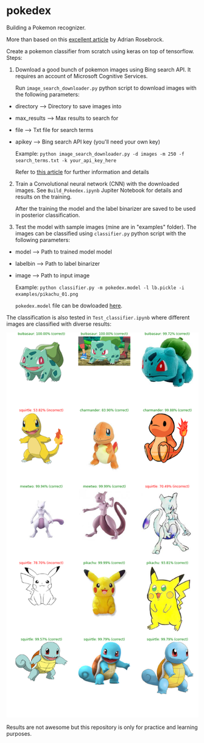 # pokedex
Building a Pokemon recognizer.

More than based on this [excellent article](
https://www.pyimagesearch.com/2018/04/16/keras-and-convolutional-neural-networks-cnns/?utm_source=mybridge&utm_medium=blog&utm_campaign=read_more) by Adrian Rosebrock.

Create a pokemon classifier from scratch using keras on top of tensorflow.
Steps:
1. Download a good bunch of pokemon images using Bing search API. It requires an account of Microsoft Cognitive Services.

   Run `image_search_downloader.py` python script to download images with the following parameters:

  * directory --> Directory to save images into
  * max_results --> Max results to search for
  * file --> Txt file for search terms
  * apikey --> Bing search API key (you'll need your own key)
  
     Example: `python image_search_downloader.py -d images -m 250 -f search_terms.txt -k your_api_key_here`
  
     Refer to [this article](https://www.pyimagesearch.com/2018/04/09/how-to-quickly-build-a-deep-learning-image-dataset/) for further information and details
  
2. Train a Convolutional neural network (CNN) with the downloaded images. See `Build_Pokedex.ipynb` Jupiter Notebook for details and results on the training.

   After the training the model and the label binarizer are saved to be used in posterior classification.

3. Test the model with sample images (mine are in "examples" folder). The images can be classified using `classifier.py` python script with the following parameters:

  * model --> Path to trained model model
  * labelbin --> Path to label binarizer
  * image --> Path to input image
  
     Example: `python classifier.py -m pokedex.model -l lb.pickle -i examples/pikachu_01.png`

     `pokedex.model` file can be dowloaded [here](https://www.amazon.es/clouddrive/share/xRIHKaA1k1k8KRiQmZWliMUwXxq8IifpzsoWOv49EIt?_encoding=UTF8&%2AVersion%2A=1&%2Aentries%2A=0&mgh=1).
  
  The classification is also tested in `Test_classifier.ipynb` where different images are classified with diverse results:
  
  ![alt text](classifier_results.png)


Results are not awesome but this repository is only for practice and learning purposes.